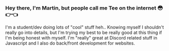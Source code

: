 ### Hey there, I'm Martin, but people call me Tee on the internet :flushed::point_right::point_left:

I'm a student/dev doing lots of "cool" stuff heh.. Knowing myself I shouldn't really go into details, but I'm trying my best to be really good at this thing if I'm being honest with myself. I'm "really" great at Discord related stuff in Javascript and I also do back/front development for websites.


<!--
**lolitee/lolitee** is a ✨ _special_ ✨ repository because its `README.md` (this file) appears on your GitHub profile.

Here are some ideas to get you started:

- 🔭 I’m currently working on ...
- 🌱 I’m currently learning ...
- 👯 I’m looking to collaborate on ...
- 🤔 I’m looking for help with ...
- 💬 Ask me about ...
- 📫 How to reach me: ...
- 😄 Pronouns: ...
- ⚡ Fun fact: ...
-->
